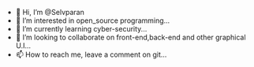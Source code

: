 - 👋 Hi, I’m @Selvparan
- 👀 I’m interested in open_source programming...
- 🌱 I’m currently learning cyber-security...
- 💞️ I’m looking to collaborate on front-end,back-end and other graphical U.I...
- 📫 How to reach me, leave a comment on git...

<!---
Selvparan/Selvparan is a ✨ special ✨ repository because its `README.md` (this file) appears on your GitHub profile.
You can click the Preview link to take a look at your changes.
--->
